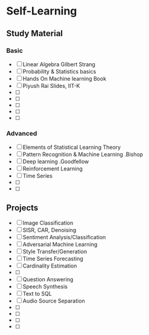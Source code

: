 # Self-Learning


## Study Material

### Basic
- [ ] Linear Algebra Gilbert Strang
- [ ] Probability & Statistics basics
- [ ] Hands On Machine learning Book
- [ ] Piyush Rai Slides, IIT-K
- [ ] 
- [ ] 
- [ ] 
- [ ] 
- [ ] 


### Advanced
- [ ] Elements of Statistical Learning Theory
- [ ] Pattern Recognition & Machine Learning .Bishop
- [ ] Deep learning .Goodfellow
- [ ] Reinforcement Learning
- [ ] Time Series
- [ ] 
- [ ] 



## Projects
- [ ] Image Classification
- [ ] SISR, CAR, Denoising
- [ ] Sentiment Analysis/Classification
- [ ] Adversarial Machine Learning
- [ ] Style Transfer/Generation
- [ ] Time Series Forecasting
- [ ] Cardinality Estimation
- [ ] 
- [ ] Question Answering
- [ ] Speech Synthesis
- [ ] Text to SQL
- [ ] Audio Source Separation
- [ ]
- [ ]
- [ ]
- [ ]


